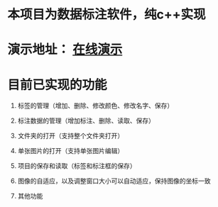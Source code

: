# 本项目为数据标注软件，纯c++实现

# 演示地址： [在线演示](https://life-9gekhhx1136c3452-1302402275.tcloudbaseapp.com/resources/2023-01-31-13-46-08.mp4)

# 目前已实现的功能

1. 标签的管理（增加、删除、修改颜色、修改名字、保存）

2. 标注数据的管理（增加标注、删除、读取、保存）

3. 文件夹的打开（支持整个文件夹打开）

4. 单张图片的打开（支持单张图片编辑）

5. 项目的保存和读取（标签和标注框的保存）

6. 图像的自适应，以及调整窗口大小可以自动适应，保持图像的坐标一致

7. 其他功能